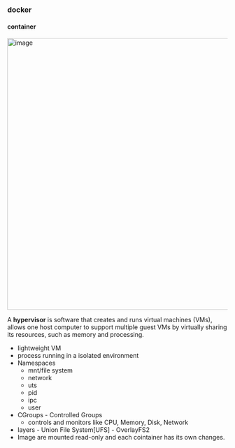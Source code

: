 ### docker

#### container
<img width="622" alt="image" src="https://github.com/Dhanush-krish/docker-kubernetes/assets/58057080/ea1f3d1a-939b-4807-b9ee-ed9bc97c5ad7">

A **hypervisor** is software that creates and runs virtual machines (VMs), allows one host computer to support multiple guest VMs by virtually sharing its resources, such as memory and processing.


* lightweight VM
* process running in a isolated environment
* Namespaces
  * mnt/file system
  * network
  * uts
  * pid
  * ipc
  * user
* CGroups - Controlled Groups
    * controls and monitors like CPU, Memory, Disk, Network
* layers - Union File System[UFS]  - OverlayFS2
* Image are mounted read-only and each cointainer has its own changes. 
